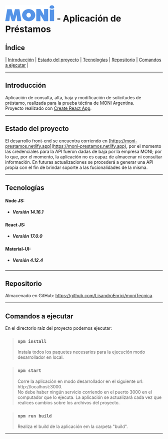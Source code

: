 
# [![Logo Moni](./src/assets/logos/logoAzul.svg)](https://moni.com.ar/) - Aplicación de Préstamos

## Índice
| [Introducción](#Introducción) | 
[Estado del proyecto](#Estado%20del%20proyecto) |
[Tecnologías](#Tecnologías) |
[Repositorio](#Repositorio) |
[Comandos a ejecutar](#Comandos%20a%20ejecutar) |

---

## Introducción
Aplicación de consulta, alta, baja y modificación de solicitudes de préstamo, realizada para la prueba téctina de MONI Argentina.  
Proyecto realizado con [Create React App](https://github.com/facebook/create-react-app).  

---
## Estado del proyecto
El desarrollo front-end se encuentra corriendo en [https://moni-prestamos.netlify.app](https://moni-prestamos.netlify.app), por el momento las credenciales para la API fueron dadas de baja por la empresa MONI; por lo que, por el momento, la aplicación no es capaz de almacenar ni consultar información. En futuras actualizaciones se procederá a generar una API propia con el fin de brindar soporte a las fucionalidades de la misma.

---
## Tecnologías

#### **Node JS:**
- ##### Versión 14.16.1
#### **React JS:**
- ##### Versión 17.0.0
#### **Material-UI:**
- ##### Versión 4.12.4

---
## Repositorio
Almacenado en GitHub: https://github.com/LisandroEnrici/moniTecnica.

---
## Comandos a ejecutar
En el directorio raíz del proyecto podemos ejecutar:

> ### `npm install`
>Instala todos los paquetes necesarios para la ejecución modo desarrollador en local.

>### `npm start`
>Corre la aplicación en modo desarrollador en el siguiente url: http://localhost:3000.  
No debe haber ningún servicio corriendo en el puerto 3000 en el computador que lo ejecuta.
La aplicación se actualizará cada vez que realices cambios sobre los archivos del proyecto.

>### `npm run build`
>Realiza el build de la aplicación em la carpeta "build".

---
